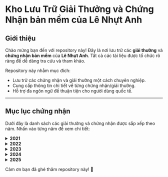 # Kho Lưu Trữ Giải Thưởng và Chứng Nhận bản mềm của Lê Nhựt Anh

## Giới thiệu
Chào mừng bạn đến với repository này! Đây là nơi lưu trữ các **giải thưởng** và **chứng nhận bản mềm** của **Lê Nhựt Anh**. Tất cả các tài liệu được tổ chức rõ ràng để dễ dàng tra cứu và tham khảo.

Repository này nhằm mục đích:
- Lưu trữ các chứng nhận và giải thưởng một cách chuyên nghiệp.
- Cung cấp thông tin chi tiết về từng chứng nhận/giải thưởng.
- Hỗ trợ đa ngôn ngữ để thuận tiện cho người dùng quốc tế.

---

## Mục lục chứng nhận
Dưới đây là danh sách các giải thưởng và chứng nhận được sắp xếp theo năm. Nhấn vào từng năm để xem chi tiết:

<details>
  	<summary><b>2021</b></summary>
  	### Microsoft Office Specialist
	<details>
 		 1. **Chứng nhận Microsoft Office Specialist  - Powerpoint 2016*  
	</details>
</details>

<details>
  	<summary><b>2022</b></summary>
   	 ### Microsoft Office Specialist
	<details>
		1. **Chứng nhận Microsoft Office Specialist  - Powerpoint 2016*  
	</details>

   	 ###  Những bước chân vì cộng đồng
	<details>
 	 1. **Chứng nhận Những bước chân vì cộng đồng - Chặng 4*  
 	 2. **Chứng nhận Những bước chân vì cộng đồng - Chặng 5*  
 	 3. **Chứng nhận Những bước chân vì cộng đồng - Chặng 6*
  	4. **Chứng nhận Những bước chân vì cộng đồng - Chặng 8*
	</details>

	###  Workshop
	<details>
 	 1. **Chứng nhận Workshop Window Server*  
	</details>
</details>

<details>
  <summary><b>2023</b></summary>
  
	 ###  Những bước chân vì cộng đồng
	<details>
 	 1. **Chứng nhận Những bước chân vì cộng đồng - Chặng 12*  
 	 2. **Chứng nhận Những bước chân vì cộng đồng - Chặng 13*  
 	 3. **Chứng nhận Những bước chân vì cộng đồng - Chặng 14*
	</details>

	
 	1. **Chứng nhận Sinh viên giỏi học kỳ Fall 2023*  
	2. **Chứng nhận Hoàn thành khóa Java Cơ bản*  
	3. **Chứng nhận Hoàn thành khóa Lập trình hướng đối tượng trong Java*  
</details>

<details>
  <summary><b>2024</b></summary>
  
	###  Những bước chân vì cộng đồng
	<details>
 		 1. **Chứng nhận Những bước chân vì cộng đồng - Chặng 15*  
 	 	2. **Chứng nhận Những bước chân vì cộng đồng - Chặng 16*  
	</details>

	###  Đoàn Thanh niên Cộng sản Hồ Chí Minh
	<details>
 		 1. **Chuyên đề học tập và làm theo tư tưởng đạo đức, phong cách Hồ Chí Minh năm 2024*  
 	 	2. **Học tập nghị quyết Đại hội Đoàn toàn quốc lần thứ XII Nhiệm kỳ 2022 - 2027*  
	</details>


	  1. **Chứng nhận Chạy bộ gây quỹ mổ tim - Vì nhịp đập tương lai**  
	  2. **Chứng nhận Hội thảo Goodtechs 2024**  
	 3. **Chứng nhận Cóc vàng khối ngành Kỹ thuật học kỳ Spring 2024**
	<details>
	     Cóc Vàng - Danh hiệu cao quý nhất ở Đại Học FPT Cần Thơ dành cho sinh viên có thành tích học tập cao nhất và hoạt động phong trào sôi nổi trong toàn bộ Sinh viên của các khối ngành
	</details>
	  4. **Chứng nhận Sinh viên Giỏi học kỳ Summer 2024**  
	  5. **Chứng nhận tham dự chuỗi workshop cải thiện kỹ năng xanh của dự án Change Life**  
</details>

<details>
  <summary><b>2025</b></summary>
  
  1. **Chứng nhận tham gia chương trình Giờ trái đất 2025 với chủ đề Chuyển dịch Xanh - Tương lai xanh**  
 
</details>


Cảm ơn bạn đã ghé thăm repository này! 🎉